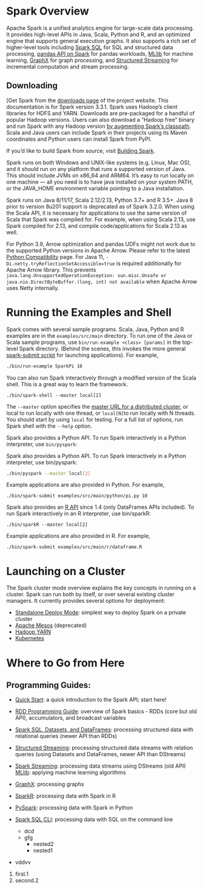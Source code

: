 # **Spark Overview**

Apache Spark is a unified analytics engine for large-scale data processing. It provides high-level APIs in Java, Scala, Python and R, and an optimized engine that supports general execution graphs. It also supports a rich set of higher-level tools including [Spark SQL](https://spark.apache.org/docs/latest/sql-programming-guide.html) 
for SQL and structured data processing, [pandas API on Spark](https://spark.apache.org/docs/latest/api/python/getting_started/quickstart_ps.html) for pandas workloads, [MLlib](https://spark.apache.org/docs/latest/ml-guide.html) for machine learning, [GraphX](https://spark.apache.org/docs/latest/ml-guide.html) for graph processing, and [Structured Streaming](https://spark.apache.org/docs/latest/ml-guide.html) for incremental computation and stream processing.

## **Downloading**
[Get Spark from the [downloads page](https://spark.apache.org/downloads.html) of the project website. This documentation is for Spark version 3.3.1. Spark uses Hadoop’s client libraries for HDFS and YARN. Downloads are pre-packaged for a handful of popular Hadoop versions. Users can also download a “Hadoop free” binary and run Spark with any Hadoop version [by augmenting Spark’s classpath](https://spark.apache.org/docs/latest/hadoop-provided.html). Scala and Java users can include Spark in their projects using its Maven coordinates and Python users can install Spark from PyPI.

If you’d like to build Spark from source, visit [Building Spark](https://spark.apache.org/docs/latest/building-spark.html).

Spark runs on both Windows and UNIX-like systems (e.g. Linux, Mac OS), and it should run on any platform that runs a supported version of Java. This should include JVMs on x86_64 and ARM64. It’s easy to run locally on one machine — all you need is to have java installed on your system PATH, or the JAVA_HOME environment variable pointing to a Java installation.

Spark runs on Java 8/11/17, Scala 2.12/2.13, Python 3.7+ and R 3.5+. Java 8 prior to version 8u201 support is deprecated as of Spark 3.2.0. When using the Scala API, it is necessary for applications to use the same version of Scala that Spark was compiled for. For example, when using Scala 2.13, use Spark compiled for 2.13, and compile code/applications for Scala 2.13 as well.

For Python 3.9, Arrow optimization and pandas UDFs might not work due to the supported Python versions in Apache Arrow. Please refer to the latest [Python Compatibility](https://arrow.apache.org/docs/python/install.html#python-compatibility) page. For Java 11, `-Di.netty.tryReflectionSetAccessible=true` is required additionally for Apache Arrow library. This prevents `java.lang.UnsupportedOperationException: sun.misc.Unsafe or java.nio.DirectByteBuffer.(long, int) not available` when Apache Arrow uses Netty internally.


# **Running the Examples and Shell**
Spark comes with several sample programs. Scala, Java, Python and R examples are in the `examples/src/main` directory. To run one of the Java or Scala sample programs, use `bin/run-example <class> [params]` in the top-level Spark directory. (Behind the scenes, this invokes the more general [spark-submit script](https://spark.apache.org/docs/latest/submitting-applications.html) for launching applications). For example,

```bash
./bin/run-example SparkPi 10
```

You can also run Spark interactively through a modified version of the Scala shell. This is a great way to learn the framework.


```
./bin/spark-shell --master local[2]
```

The `--master` option specifies the [master URL for a distributed cluster](https://spark.apache.org/docs/latest/submitting-applications.html#master-urls), or local to run locally with one thread, or `local[N]`to run locally with N threads. You should start by using `local` for testing. For a full list of options, run Spark shell with the `--help` option.


Spark also provides a Python API. To run Spark interactively in a Python interpreter, use `bin/pyspark`:

Spark also provides a Python API. To run Spark interactively in a Python interpreter, use bin/pyspark:
```bash
./bin/pyspark --master local[2]
```
Example applications are also provided in Python. For example,

```
./bin/spark-submit examples/src/main/python/pi.py 10
```

Spark also provides an [R API](https://spark.apache.org/docs/latest/sparkr.html) since 1.4 (only DataFrames APIs included). To run Spark interactively in an R interpreter, use bin/sparkR:

```
./bin/sparkR --master local[2]
```

Example applications are also provided in R. For example,
```
./bin/spark-submit examples/src/main/r/dataframe.R
```


 #  Launching on a Cluster

The  Spark cluster mode overview explains the key concepts in running on a cluster. Spark can run both by itself, or over several existing cluster managers. It currently provides several options for deployment:

- [Standalone Deploy Mode](https://spark.apache.org/docs/latest/spark-standalone.html): simplest way to deploy Spark on a private cluster
- [Apache Mesos](https://spark.apache.org/docs/latest/running-on-mesos.html) (deprecated)
- [Hadoop YARN](https://spark.apache.org/docs/latest/running-on-yarn.html)
- [Kubernetes](https://spark.apache.org/docs/latest/running-on-yarn.html)


# **Where to Go from Here**
## **Programming Guides**:

- [Quick Start](https://spark.apache.org/docs/latest/quick-start.html): a quick introduction to the Spark API; start here!
- [RDD Programming Guide](https://spark.apache.org/docs/latest/rdd-programming-guide.html): overview of Spark basics - RDDs (core but old API), accumulators, and broadcast variables
- [Spark SQL, Datasets, and DataFrames](https://spark.apache.org/docs/latest/sql-programming-guide.html): processing structured data with relational queries (newer API than RDDs)
- [Structured Streaming](https://spark.apache.org/docs/latest/structured-streaming-programming-guide.html): processing structured data streams with relation queries (using Datasets and DataFrames, newer API than DStreams)
- [Spark Streaming](https://spark.apache.org/docs/latest/structured-streaming-programming-guide.html): processing data streams using DStreams (old API)
[MLlib](https://spark.apache.org/docs/latest/ml-guide.html): applying machine learning algorithms
- [GraphX](https://spark.apache.org/docs/latest/graphx-programming-guide.html): processing graphs
- [SparkR](https://spark.apache.org/docs/latest/sparkr.html): processing data with Spark in R
- [PySpark](https://spark.apache.org/docs/latest/api/python/getting_started/index.html): processing data with Spark in Python
- [Spark SQL CLI](https://spark.apache.org/docs/latest/api/python/getting_started/index.html): processing data with SQL on the command line
    - dcd
    - gfg
        - nested2
        - nested1

         
- vddvv   


1. first.1
1. second.2
